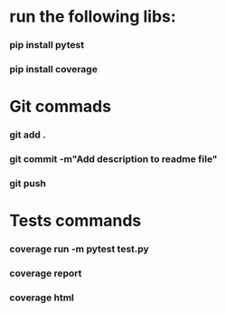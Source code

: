 # run the following libs:

### pip install pytest
### pip install coverage

# Git commads
### git add . 
### git commit -m"Add description to readme file"
### git push

# Tests commands
### coverage run -m pytest test.py
### coverage report
### coverage html